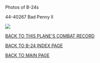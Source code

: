 
Photos of B-24s






 




44-40267 Bad Penny II  

![](44-40267.jpg)  
  

[BACK TO THIS PLANE'S COMBAT RECORD](../b24s/44-40267.md)  

[BACK TO B-24 INDEX PAGE](../000b24s.md)  

[BACK TO MAIN PAGE](../index.md)


